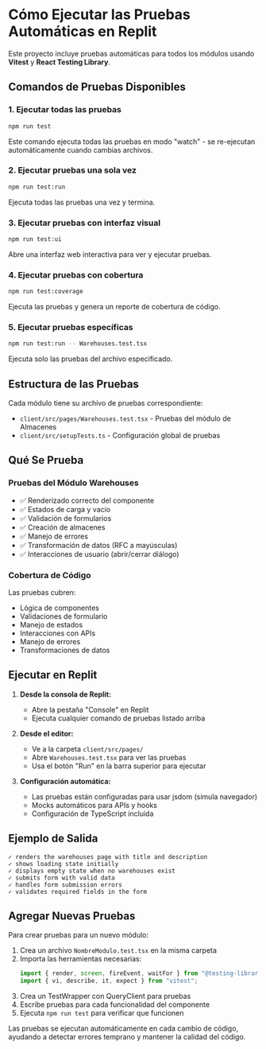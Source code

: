 # Cómo Ejecutar las Pruebas Automáticas en Replit

Este proyecto incluye pruebas automáticas para todos los módulos usando **Vitest** y **React Testing Library**.

## Comandos de Pruebas Disponibles

### 1. Ejecutar todas las pruebas
```bash
npm run test
```
Este comando ejecuta todas las pruebas en modo "watch" - se re-ejecutan automáticamente cuando cambias archivos.

### 2. Ejecutar pruebas una sola vez
```bash
npm run test:run
```
Ejecuta todas las pruebas una vez y termina.

### 3. Ejecutar pruebas con interfaz visual
```bash
npm run test:ui
```
Abre una interfaz web interactiva para ver y ejecutar pruebas.

### 4. Ejecutar pruebas con cobertura
```bash
npm run test:coverage
```
Ejecuta las pruebas y genera un reporte de cobertura de código.

### 5. Ejecutar pruebas específicas
```bash
npm run test:run -- Warehouses.test.tsx
```
Ejecuta solo las pruebas del archivo especificado.

## Estructura de las Pruebas

Cada módulo tiene su archivo de pruebas correspondiente:
- `client/src/pages/Warehouses.test.tsx` - Pruebas del módulo de Almacenes
- `client/src/setupTests.ts` - Configuración global de pruebas

## Qué Se Prueba

### Pruebas del Módulo Warehouses
- ✅ Renderizado correcto del componente
- ✅ Estados de carga y vacío
- ✅ Validación de formularios
- ✅ Creación de almacenes
- ✅ Manejo de errores
- ✅ Transformación de datos (RFC a mayúsculas)
- ✅ Interacciones de usuario (abrir/cerrar diálogo)

### Cobertura de Código
Las pruebas cubren:
- Lógica de componentes
- Validaciones de formulario
- Manejo de estados
- Interacciones con APIs
- Manejo de errores
- Transformaciones de datos

## Ejecutar en Replit

1. **Desde la consola de Replit:**
   - Abre la pestaña "Console" en Replit
   - Ejecuta cualquier comando de pruebas listado arriba

2. **Desde el editor:**
   - Ve a la carpeta `client/src/pages/`
   - Abre `Warehouses.test.tsx` para ver las pruebas
   - Usa el botón "Run" en la barra superior para ejecutar

3. **Configuración automática:**
   - Las pruebas están configuradas para usar jsdom (simula navegador)
   - Mocks automáticos para APIs y hooks
   - Configuración de TypeScript incluida

## Ejemplo de Salida
```
✓ renders the warehouses page with title and description
✓ shows loading state initially  
✓ displays empty state when no warehouses exist
✓ submits form with valid data
✓ handles form submission errors
✓ validates required fields in the form
```

## Agregar Nuevas Pruebas

Para crear pruebas para un nuevo módulo:

1. Crea un archivo `NombreModulo.test.tsx` en la misma carpeta
2. Importa las herramientas necesarias:
   ```typescript
   import { render, screen, fireEvent, waitFor } from "@testing-library/react";
   import { vi, describe, it, expect } from "vitest";
   ```
3. Crea un TestWrapper con QueryClient para pruebas
4. Escribe pruebas para cada funcionalidad del componente
5. Ejecuta `npm run test` para verificar que funcionen

Las pruebas se ejecutan automáticamente en cada cambio de código, ayudando a detectar errores temprano y mantener la calidad del código.